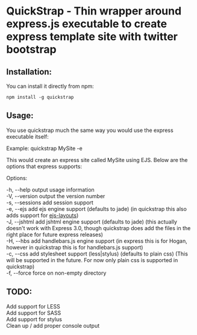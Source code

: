 QuickStrap - Thin wrapper around express.js executable to create express template site with twitter bootstrap
===============

Installation:
------

You can install it directly from npm:

    npm install -g quickstrap

Usage:
------

You use quickstrap much the same way you would use the express executable itself:

Example: quickstrap MySite -e

This would create an express site called MySite using EJS. Below are the options that express supports:

Options:

  -h, --help          output usage information <br />
  -V, --version       output the version number<br />
  -s, --sessions      add session support<br />
  -e, --ejs           add ejs engine support (defaults to jade) (in quickstrap this also adds support for [ejs-layouts](https://github.com/Soarez/express-ejs-layouts))<br />
  -J, --jshtml        add jshtml engine support (defaults to jade) (this actually doesn't work with Express 3.0, though quickstrap does add the files in the right place for future express releases)<br />
  -H, --hbs         add handlebars.js engine support (in express this is for Hogan, however in quickstrap this is for handlebars.js support)<br />
  -c, --css   add stylesheet  support (less|stylus) (defaults to plain css) (This will be supported in the future. For now only plain css is supported in quickstrap)<br />
  -f, --force         force on non-empty directory<br />

TODO:
------
  Add support for LESS <br />
  Add support for SASS <br />
  Add support for stylus <br />
  Clean up / add proper console output <br />
